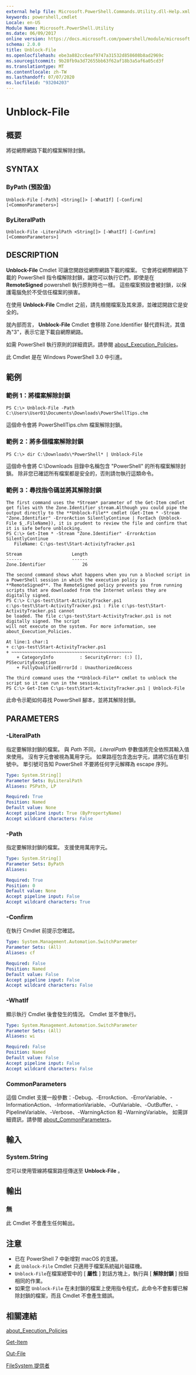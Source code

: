 ```yaml
---
external help file: Microsoft.PowerShell.Commands.Utility.dll-Help.xml
keywords: powershell,cmdlet
Locale: en-US
Module Name: Microsoft.PowerShell.Utility
ms.date: 06/09/2017
online version: https://docs.microsoft.com/powershell/module/microsoft.powershell.utility/unblock-file?view=powershell-7.1&WT.mc_id=ps-gethelp
schema: 2.0.0
title: Unblock-File
ms.openlocfilehash: ebe3a882cc6eaf9747a31532d858608b8ad2969c
ms.sourcegitcommit: 9b28fb9a3d72655bb63f62af18b3a5af6a05cd3f
ms.translationtype: MT
ms.contentlocale: zh-TW
ms.lasthandoff: 07/07/2020
ms.locfileid: "93204203"
---
```

# Unblock-File

## 概要
將從網際網路下載的檔案解除封鎖。

## SYNTAX

### ByPath (預設值)

```
Unblock-File [-Path] <String[]> [-WhatIf] [-Confirm] [<CommonParameters>]
```

### ByLiteralPath

```
Unblock-File -LiteralPath <String[]> [-WhatIf] [-Confirm] [<CommonParameters>]
```

## DESCRIPTION

**Unblock-File** Cmdlet 可讓您開啟從網際網路下載的檔案。
它會將從網際網路下載的 PowerShell 指令檔解除封鎖，讓您可以執行它們，即使是在 **RemoteSigned** powershell 執行原則時也一樣。
這些檔案預設會被封鎖，以保護電腦免於不受信任檔案的損害。

在使用 **Unblock-File** Cmdlet 之前，請先檢閱檔案及其來源，並確認開啟它是安全的。

就內部而言， **Unblock-File** Cmdlet 會移除 Zone.Identifier 替代資料流，其值為"3"，表示它是下載自網際網路。

如需 PowerShell 執行原則的詳細資訊，請參閱 [about_Execution_Policies](../Microsoft.PowerShell.Core/about/about_Execution_Policies.md)。

此 Cmdlet 是在 Windows PowerShell 3.0 中引進。

## 範例

### 範例 1：將檔案解除封鎖

```
PS C:\> Unblock-File -Path C:\Users\User01\Documents\Downloads\PowerShellTips.chm
```

這個命令會將 PowerShellTips.chm 檔案解除封鎖。

### 範例 2：將多個檔案解除封鎖

```
PS C:\> dir C:\Downloads\*PowerShell* | Unblock-File
```

這個命令會將 C:\Downloads 目錄中名稱包含 "PowerShell" 的所有檔案解除封鎖。
除非您已確認所有檔案都是安全的，否則請勿執行這類命令。

### 範例 3：尋找指令碼並將其解除封鎖

```
The first command uses the *Stream* parameter of the Get-Item cmdlet get files with the Zone.Identifier stream.Although you could pipe the output directly to the **Unblock-File** cmdlet (Get-Item * -Stream "Zone.Identifier" -ErrorAction SilentlyContinue | ForEach {Unblock-File $_.FileName}), it is prudent to review the file and confirm that it is safe before unblocking.
PS C:\> Get-Item * -Stream "Zone.Identifier" -ErrorAction SilentlyContinue
   FileName: C:\ps-test\Start-ActivityTracker.ps1

Stream                   Length
------                   ------
Zone.Identifier              26

The second command shows what happens when you run a blocked script in a PowerShell session in which the execution policy is **RemoteSigned**. The RemoteSigned policy prevents you from running scripts that are downloaded from the Internet unless they are digitally signed.
PS C:\> C:\ps-test\Start-ActivityTracker.ps1
c:\ps-test\Start-ActivityTracker.ps1 : File c:\ps-test\Start-ActivityTracker.ps1 cannot
be loaded. The file c:\ps-test\Start-ActivityTracker.ps1 is not digitally signed. The script
will not execute on the system. For more information, see about_Execution_Policies.

At line:1 char:1
+ c:\ps-test\Start-ActivityTracker.ps1
+ ~~~~~~~~~~~~~~~~~~~~~~~~~~~~~~~~~~~~~~~~~~~~~~
    + CategoryInfo          : SecurityError: (:) [], PSSecurityException
    + FullyQualifiedErrorId : UnauthorizedAccess

The third command uses the **Unblock-File** cmdlet to unblock the script so it can run in the session.
PS C:\> Get-Item C:\ps-test\Start-ActivityTracker.ps1 | Unblock-File
```

此命令示範如何尋找 PowerShell 腳本，並將其解除封鎖。

## PARAMETERS

### -LiteralPath
指定要解除封鎖的檔案。
與 *Path* 不同， *LiteralPath* 參數值將完全依照其輸入值來使用。
沒有字元會被視為萬用字元。
如果路徑包含逸出字元，請將它括在單引號中。
單引號可告知 PowerShell 不要將任何字元解釋為 escape 序列。

```yaml
Type: System.String[]
Parameter Sets: ByLiteralPath
Aliases: PSPath, LP

Required: True
Position: Named
Default value: None
Accept pipeline input: True (ByPropertyName)
Accept wildcard characters: False
```

### -Path
指定要解除封鎖的檔案。
支援使用萬用字元。

```yaml
Type: System.String[]
Parameter Sets: ByPath
Aliases:

Required: True
Position: 0
Default value: None
Accept pipeline input: False
Accept wildcard characters: True
```

### -Confirm

在執行 Cmdlet 前提示您確認。

```yaml
Type: System.Management.Automation.SwitchParameter
Parameter Sets: (All)
Aliases: cf

Required: False
Position: Named
Default value: False
Accept pipeline input: False
Accept wildcard characters: False
```

### -WhatIf

顯示執行 Cmdlet 後會發生的情況。
Cmdlet 並不會執行。

```yaml
Type: System.Management.Automation.SwitchParameter
Parameter Sets: (All)
Aliases: wi

Required: False
Position: Named
Default value: False
Accept pipeline input: False
Accept wildcard characters: False
```

### CommonParameters

這個 Cmdlet 支援一般參數：-Debug、-ErrorAction、-ErrorVariable、-InformationAction、-InformationVariable、-OutVariable、-OutBuffer、-PipelineVariable、-Verbose、-WarningAction 和 -WarningVariable。 如需詳細資訊，請參閱 [about_CommonParameters](https://go.microsoft.com/fwlink/?LinkID=113216)。

## 輸入

### System.String

您可以使用管線將檔案路徑傳送至 **Unblock-File** 。

## 輸出

### 無

此 Cmdlet 不會產生任何輸出。

## 注意

- 已在 PowerShell 7 中新增對 macOS 的支援。
- 此 `Unblock-File` Cmdlet 只適用于檔案系統磁片磁碟機。
- `Unblock-File`在檔案總管中的 [ **屬性** ] 對話方塊上，執行與 [ **解除封鎖** ] 按鈕相同的作業。
- 如果您 `Unblock-File` 在未封鎖的檔案上使用指令程式，此命令不會影響已解除封鎖的檔案，而且 Cmdlet 不會產生錯誤。

## 相關連結

[about_Execution_Policies](../Microsoft.PowerShell.Core/About/about_Execution_Policies.md)

[Get-Item](../Microsoft.PowerShell.Management/Get-Item.md)

[Out-File](Out-File.md)

[FileSystem 提供者](../Microsoft.PowerShell.Core/about/about_FileSystem_Provider.md)

